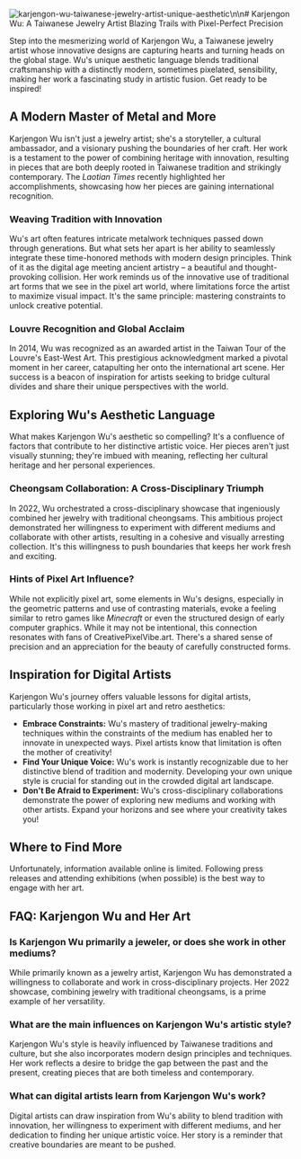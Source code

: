 ![karjengon-wu-taiwanese-jewelry-artist-unique-aesthetic](https://images.pexels.com/photos/422220/pexels-photo-422220.jpeg?auto=compress&cs=tinysrgb&fit=crop&h=627&w=1200)\n\n# Karjengon Wu: A Taiwanese Jewelry Artist Blazing Trails with Pixel-Perfect Precision

Step into the mesmerizing world of Karjengon Wu, a Taiwanese jewelry artist whose innovative designs are capturing hearts and turning heads on the global stage. Wu's unique aesthetic language blends traditional craftsmanship with a distinctly modern, sometimes pixelated, sensibility, making her work a fascinating study in artistic fusion. Get ready to be inspired!

## A Modern Master of Metal and More

Karjengon Wu isn't just a jewelry artist; she's a storyteller, a cultural ambassador, and a visionary pushing the boundaries of her craft. Her work is a testament to the power of combining heritage with innovation, resulting in pieces that are both deeply rooted in Taiwanese tradition and strikingly contemporary. The *Laotian Times* recently highlighted her accomplishments, showcasing how her pieces are gaining international recognition.

### Weaving Tradition with Innovation

Wu's art often features intricate metalwork techniques passed down through generations. But what sets her apart is her ability to seamlessly integrate these time-honored methods with modern design principles. Think of it as the digital age meeting ancient artistry – a beautiful and thought-provoking collision. Her work reminds us of the innovative use of traditional art forms that we see in the pixel art world, where limitations force the artist to maximize visual impact. It's the same principle: mastering constraints to unlock creative potential.

### Louvre Recognition and Global Acclaim

In 2014, Wu was recognized as an awarded artist in the Taiwan Tour of the Louvre's East-West Art. This prestigious acknowledgment marked a pivotal moment in her career, catapulting her onto the international art scene. Her success is a beacon of inspiration for artists seeking to bridge cultural divides and share their unique perspectives with the world.

## Exploring Wu's Aesthetic Language

What makes Karjengon Wu's aesthetic so compelling? It's a confluence of factors that contribute to her distinctive artistic voice. Her pieces aren't just visually stunning; they're imbued with meaning, reflecting her cultural heritage and her personal experiences.

### Cheongsam Collaboration: A Cross-Disciplinary Triumph

In 2022, Wu orchestrated a cross-disciplinary showcase that ingeniously combined her jewelry with traditional cheongsams. This ambitious project demonstrated her willingness to experiment with different mediums and collaborate with other artists, resulting in a cohesive and visually arresting collection. It's this willingness to push boundaries that keeps her work fresh and exciting.

### Hints of Pixel Art Influence?

While not explicitly pixel art, some elements in Wu's designs, especially in the geometric patterns and use of contrasting materials, evoke a feeling similar to retro games like *Minecraft* or even the structured design of early computer graphics. While it may not be intentional, this connection resonates with fans of CreativePixelVibe.art. There's a shared sense of precision and an appreciation for the beauty of carefully constructed forms.

## Inspiration for Digital Artists

Karjengon Wu's journey offers valuable lessons for digital artists, particularly those working in pixel art and retro aesthetics:

*   **Embrace Constraints:** Wu's mastery of traditional jewelry-making techniques within the constraints of the medium has enabled her to innovate in unexpected ways. Pixel artists know that limitation is often the mother of creativity!
*   **Find Your Unique Voice:** Wu's work is instantly recognizable due to her distinctive blend of tradition and modernity. Developing your own unique style is crucial for standing out in the crowded digital art landscape.
*   **Don't Be Afraid to Experiment:** Wu's cross-disciplinary collaborations demonstrate the power of exploring new mediums and working with other artists. Expand your horizons and see where your creativity takes you!

## Where to Find More

Unfortunately, information available online is limited. Following press releases and attending exhibitions (when possible) is the best way to engage with her art.

## FAQ: Karjengon Wu and Her Art

### Is Karjengon Wu primarily a jeweler, or does she work in other mediums?

While primarily known as a jewelry artist, Karjengon Wu has demonstrated a willingness to collaborate and work in cross-disciplinary projects. Her 2022 showcase, combining jewelry with traditional cheongsams, is a prime example of her versatility.

### What are the main influences on Karjengon Wu's artistic style?

Karjengon Wu's style is heavily influenced by Taiwanese traditions and culture, but she also incorporates modern design principles and techniques. Her work reflects a desire to bridge the gap between the past and the present, creating pieces that are both timeless and contemporary.

### What can digital artists learn from Karjengon Wu's work?

Digital artists can draw inspiration from Wu's ability to blend tradition with innovation, her willingness to experiment with different mediums, and her dedication to finding her unique artistic voice. Her story is a reminder that creative boundaries are meant to be pushed.
